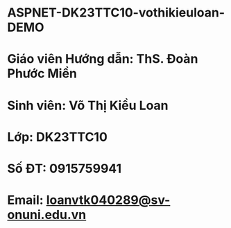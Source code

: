 # ASPNET-DK23TTC10-vothikieuloan-DEMO
# Giáo viên Hướng dẫn: ThS. Đoàn Phước Miền

# Sinh viên: Võ Thị Kiều Loan
# Lớp: DK23TTC10
# Số ĐT: 0915759941
# Email: loanvtk040289@sv-onuni.edu.vn

